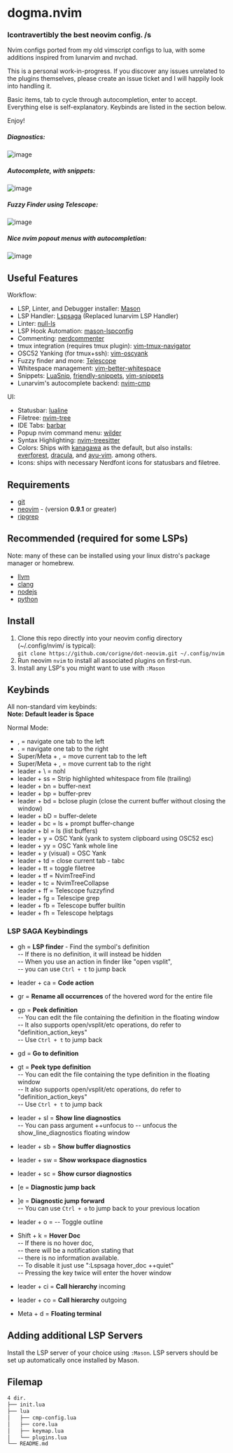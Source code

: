 # dogma.nvim
### Icontravertibly the best neovim config. /s

Nvim configs ported from my old vimscript configs to lua, with some
additions inspired from lunarvim and nvchad.

This is a personal work-in-progress. 
If you discover any issues unrelated to the plugins themselves, please create
an issue ticket and I will happily look into handling it.  

Basic items, tab to cycle through autocompletion, enter to accept.
Everything else is self-explanatory. Keybinds are listed in the section below.

Enjoy!

##### Diagnostics:  

![image](https://github.com/corigne/dot-neovim/assets/7695563/856e8da9-ea5a-4452-9cec-4975f06f5d93)

##### Autocomplete, with snippets:  

![image](https://github.com/corigne/dot-neovim/assets/7695563/0203868c-8026-46ed-a4de-f8c11458f149)

##### Fuzzy Finder using Telescope:  

![image](https://github.com/corigne/dot-neovim/assets/7695563/bab2d3a4-f807-45e5-a34f-27ac53dd2d3a)

##### Nice nvim popout menus with autocompletion:  

![image](https://github.com/corigne/dot-neovim/assets/7695563/d8bec591-4351-401a-a2ab-bba74dc2c674)

## Useful Features

Workflow:

- LSP, Linter, and Debugger installer: [Mason](github.com/williamboman/mason.nvim)
- LSP Handler: [Lspsaga](github.com/nvimdev/lspsaga.nvim)
(Replaced lunarvim LSP Handler)
- Linter: [null-ls](github.com/jose-elias-alvarez/null-ls.nvim)
- LSP Hook Automation: [mason-lspconfig](github.com/williamboman/mason-lspconfig.nvim)
- Commenting: [nerdcommenter](github.com/preservim/nerdcommenter)
- tmux integration (requires tmux plugin): [vim-tmux-navigator](github.com/christoomey/vim-tmux-navigator)
- OSC52 Yanking (for tmux+ssh): [vim-oscyank](github.com/ojroques/vim-oscyank)
- Fuzzy finder and more: [Telescope](github.com/nvim-telescope/telescope.nvim)
- Whitespace management: [vim-better-whitespace](github.com/ntpeters/vim-better-whitespace)
- Snippets: [LuaSnip](github.com/L3M0N3D3/LuaSnip),
  [friendly-snippets](github.com/rafamadriz/friendly-snippets),
  [vim-snippets](github.com/honza/vim-snippets)
- Lunarvim's autocomplete backend: [nvim-cmp](github.com/hrsh7th/nvim-cmp)

UI:

- Statusbar: [lualine](github.com/nvim-lualine/lualine.nvim)
- Filetree: [nvim-tree](github.com/nvim-tree/nvim-tree.lua)
- IDE Tabs: [barbar](github.com/romgrk/barbar)
- Popup nvim command menu: [wilder](github.com/gelguy/wilder.nvim)
- Syntax Highlighting: [nvim-treesitter](github.com/christoomey/nvim-treesitter)
- Colors: Ships with [kanagawa](github.com/rebelot/kanagawa.nvim) as
  the default, but also installs:  
  [everforest](github.com/sainnhe/everforest),
  [dracula](github.com/Mofiqul/dracula.nvim),
  and [ayu-vim](github.com/ayu-theme/ayu-vim). among others.
- Icons: ships with necessary Nerdfont icons for statusbars and filetree.

## Requirements

- [git](www.youtube.com/watch?v=l60MnDJklnM)
- [neovim](github.com/neovim/neovim/wiki/Installing-Neovim) - (version __0.9.1__ or greater)
- [ripgrep](github.com/BurntSushi/ripgrep)

## Recommended (required for some LSPs)

Note: many of these can be installed using your
linux distro's package manager or homebrew.

- [llvm](llvm.org)
- [clang](clang.llvm.org)
- [nodejs](nodejs.org/en)
- [python](python.org)

## Install

1. Clone this repo directly into your neovim config directory
  (~/.config/nvim/ is typical):  
  `git clone https://github.com/corigne/dot-neovim.git ~/.config/nvim`  
2. Run neovim `nvim` to install all associated plugins on first-run.
3. Install any LSP's you might want to use with `:Mason`

## Keybinds

All non-standard vim keybinds:  
**Note: Default leader is Space**

Normal Mode:

- , = navigate one tab to the left
- . = navigate one tab to the right
- Super/Meta + , = move current tab to the left
- Super/Meta + , = move current tab to the right
- leader + \  = nohl
- leader + ss = Strip highlighted whitespace from file (trailing)
- leader + bn = buffer-next
- leader + bp = buffer-prev
- leader + bd = bclose plugin (close the current buffer without closing the window)
- leader + bD = buffer-delete
- leader + bc = ls + prompt buffer-change
- leader + bl = ls (list buffers)
- leader + y = OSC Yank (yank to system clipboard using OSC52 esc)
- leader + yy = OSC Yank whole line
- leader + y (visual) = OSC Yank
- leader + td = close current tab - tabc
- leader + tt = toggle filetree
- leader + tf = NvimTreeFind
- leader + tc = NvimTreeCollapse
- leader + ff = Telescope fuzzyfind
- leader + fg = Telescipe grep
- leader + fb = Telescope buffer builtin
- leader + fh = Telescope helptags

### LSP SAGA Keybindings  

- gh   = __LSP finder__ - Find the symbol's definition  
-- If there is no definition, it will instead be hidden  
-- When you use an action in finder like "open vsplit",  
-- you can use `Ctrl + t` to jump back  

- leader + ca  = __Code action__  
- gr   = __Rename all occurrences__ of the hovered word for the entire file  
- gp  = __Peek definition__  
-- You can edit the file containing the definition in the floating window  
-- It also supports open/vsplit/etc operations, do refer to "definition_action_keys"  
-- Use `Ctrl + t` to jump back  

- gd  = __Go to definition__
- gt  = __Peek type definition__  
-- You can edit the file containing the type definition in the floating window  
-- It also supports open/vsplit/etc operations, do refer to "definition_action_keys"  
-- Use `Ctrl + t` to jump back    

- leader + sl  = __Show line diagnostics__  
-- You can pass argument ++unfocus to
-- unfocus the show_line_diagnostics floating window  

- leader + sb  = __Show buffer diagnostics__  
- leader + sw  = __Show workspace diagnostics__  
- leader + sc  = __Show cursor diagnostics__  

- [e  = __Diagnostic jump back__  
- ]e  = __Diagnostic jump forward__  
-- You can use `Ctrl + o` to jump back to your previous location    

- leader + o  = -- Toggle outline  
- Shift + k = __Hover Doc__  
-- If there is no hover doc,  
-- there will be a notification stating that  
-- there is no information available.  
-- To disable it just use ":Lspsaga hover_doc ++quiet"  
-- Pressing the key twice will enter the hover window  

- leader + ci  = __Call hierarchy__  incoming
- leader + co  = __Call hierarchy__  outgoing
- Meta + d  = __Floating terminal__  

## Adding additional LSP Servers  

Install the LSP server of your choice using `:Mason`. LSP servers should be
set up automatically once installed by Mason.

## Filemap

```bash
4 dir.
├── init.lua
├── lua
│   ├── cmp-config.lua
│   ├── core.lua
│   ├── keymap.lua
│   └── plugins.lua
└── README.md
```
